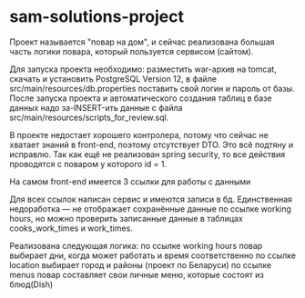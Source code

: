 # sam-solutions-project
Проект называется "повар на дом", и сейчас реализована большая часть логики повара, который пользуется сервисом (сайтом).

Для запуска проекта необходимо: разместить war-архив на tomcat, скачать и установить PostgreSQL Version 12,
в файле src/main/resources/db.properties поставить свой логин и пароль от базы.
После запуска проекта и автоматического создания таблиц в базе данных надо за-INSERT-ить данные с файла
src/main/resources/scripts_for_review.sql.

В проекте недостает хорошего контролера, потому что сейчас не хватает знаний в front-end, поэтому
отсутствует DTO. Это всё подтяну и исправлю. Так как ещё не реализован spring security, то все действия проводятся
с поваром у которого id = 1.

На самом front-end имеется 3 ссылки для работы с данными

Для всех ссылок написан сервис и имеются записи в бд. Единственная недоработка — не отображает сохранённые данные
по ссылке working hours, но можно проверить записанные данные в таблицах cooks_work_times и work_times.

Реализована следующая логика:
по ссылке working hours повар выбирает дни, когда может работать и время соответственно
по ссылке location выбирает город и районы (проект по Беларуси)
по ссылке menus повар составляет свои личные меню, которые состоят из блюд(Dish)
